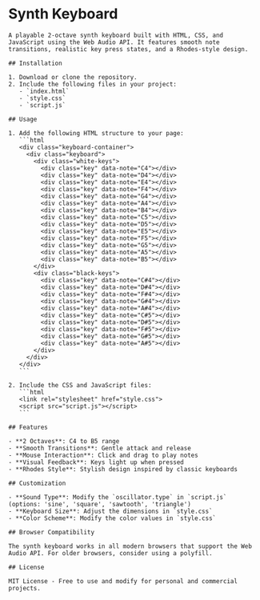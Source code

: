 # Synth Keyboard

    A playable 2-octave synth keyboard built with HTML, CSS, and JavaScript using the Web Audio API. It features smooth note transitions, realistic key press states, and a Rhodes-style design.

    ## Installation

    1. Download or clone the repository.
    2. Include the following files in your project:
       - `index.html`
       - `style.css`
       - `script.js`

    ## Usage

    1. Add the following HTML structure to your page:
       ```html
       <div class="keyboard-container">
         <div class="keyboard">
           <div class="white-keys">
             <div class="key" data-note="C4"></div>
             <div class="key" data-note="D4"></div>
             <div class="key" data-note="E4"></div>
             <div class="key" data-note="F4"></div>
             <div class="key" data-note="G4"></div>
             <div class="key" data-note="A4"></div>
             <div class="key" data-note="B4"></div>
             <div class="key" data-note="C5"></div>
             <div class="key" data-note="D5"></div>
             <div class="key" data-note="E5"></div>
             <div class="key" data-note="F5"></div>
             <div class="key" data-note="G5"></div>
             <div class="key" data-note="A5"></div>
             <div class="key" data-note="B5"></div>
           </div>
           <div class="black-keys">
             <div class="key" data-note="C#4"></div>
             <div class="key" data-note="D#4"></div>
             <div class="key" data-note="F#4"></div>
             <div class="key" data-note="G#4"></div>
             <div class="key" data-note="A#4"></div>
             <div class="key" data-note="C#5"></div>
             <div class="key" data-note="D#5"></div>
             <div class="key" data-note="F#5"></div>
             <div class="key" data-note="G#5"></div>
             <div class="key" data-note="A#5"></div>
           </div>
         </div>
       </div>
       ```

    2. Include the CSS and JavaScript files:
       ```html
       <link rel="stylesheet" href="style.css">
       <script src="script.js"></script>
       ```

    ## Features

    - **2 Octaves**: C4 to B5 range
    - **Smooth Transitions**: Gentle attack and release
    - **Mouse Interaction**: Click and drag to play notes
    - **Visual Feedback**: Keys light up when pressed
    - **Rhodes Style**: Stylish design inspired by classic keyboards

    ## Customization

    - **Sound Type**: Modify the `oscillator.type` in `script.js` (options: 'sine', 'square', 'sawtooth', 'triangle')
    - **Keyboard Size**: Adjust the dimensions in `style.css`
    - **Color Scheme**: Modify the color values in `style.css`

    ## Browser Compatibility

    The synth keyboard works in all modern browsers that support the Web Audio API. For older browsers, consider using a polyfill.

    ## License

    MIT License - Free to use and modify for personal and commercial projects.
